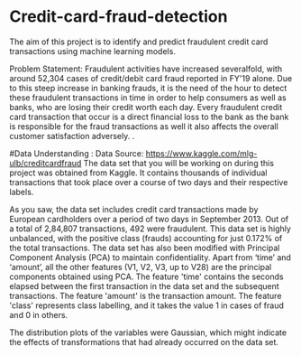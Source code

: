 # Credit-card-fraud-detection
The aim of this project is to identify and predict fraudulent credit card transactions using machine learning models.

Problem Statement:
Fraudulent activities have increased severalfold, with around 52,304 cases of credit/debit card fraud reported in FY'19 alone. Due to this steep increase in banking frauds, it is the need of the hour to detect these fraudulent transactions in time in order to help consumers as well as banks, who are losing their credit worth each day. Every fraudulent credit card transaction that occur is a direct financial loss to the bank as the bank is responsible for the fraud transactions as well it also affects the overall customer satisfaction adversely.
.

#Data Understanding :
Data Source: https://www.kaggle.com/mlg-ulb/creditcardfraud
The data set that you will be working on during this project was obtained from Kaggle. It contains thousands of individual transactions that took place over a course of two days and their respective labels.

As you saw, the data set includes credit card transactions made by European cardholders over a period of two days in September 2013. Out of a total of 2,84,807 transactions, 492 were fraudulent. This data set is highly unbalanced, with the positive class (frauds) accounting for just 0.172% of the total transactions. The data set has also been modified with Principal Component Analysis (PCA) to maintain confidentiality. Apart from ‘time’ and ‘amount’, all the other features (V1, V2, V3, up to V28) are the principal components obtained using PCA. The feature 'time' contains the seconds elapsed between the first transaction in the data set and the subsequent transactions. The feature 'amount' is the transaction amount. The feature 'class' represents class labelling, and it takes the value 1 in cases of fraud and 0 in others.

The distribution plots of the variables were Gaussian, which might indicate the effects of transformations that had already occurred on the data set.
